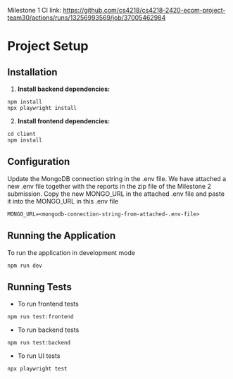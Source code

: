 Milestone 1 CI link: https://github.com/cs4218/cs4218-2420-ecom-project-team30/actions/runs/13256993569/job/37005462984

# Project Setup

## Installation

1. **Install backend dependencies:**

```
npm install
npx playwright install
```

2. **Install frontend dependencies:**

```
cd client
npm install
```

## Configuration

Update the MongoDB connection string in the .env file. We have attached a new .env file together with the reports in the zip file of the Milestone 2 submission. Copy the new MONGO_URL in the attached .env file and paste it into the MONGO_URL in this
.env file

```
MONGO_URL=<mongodb-connection-string-from-attached-.env-file>
```

## Running the Application

To run the application in development mode

```
npm run dev
```

## Running Tests

- To run frontend tests

```
npm run test:frontend
```

- To run backend tests

```
npm run test:backend
```

- To run UI tests

```
npx playwright test
```
